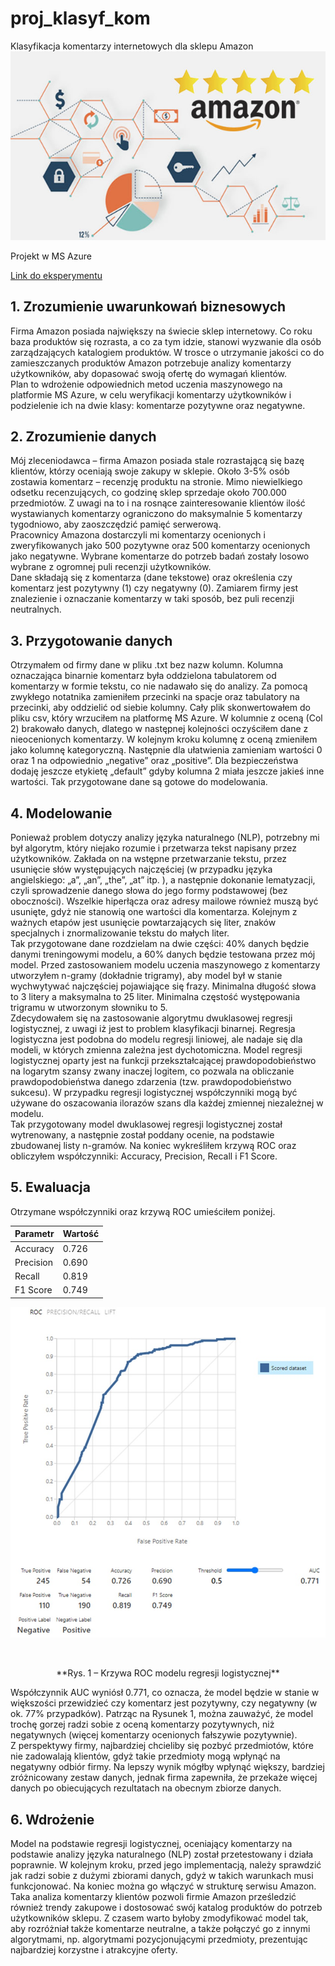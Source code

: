 # proj_klasyf_kom
Klasyfikacja komentarzy internetowych dla sklepu Amazon
![Amazon](https://github.com/TheLordWeirdSloughFeg/proj_klasyf_kom/blob/main/Sentiment%20Analysis%20of%20Amazon%20Reviews.jpg)

Projekt w MS Azure


[Link do eksperymentu](https://gallery.cortanaintelligence.com/Experiment/Klasyfikacja-komentarzy-internetowych-dla-sklepu-Amazon)


## 1. Zrozumienie uwarunkowań biznesowych
Firma Amazon posiada największy na świecie sklep internetowy. Co roku baza produktów się rozrasta, a co za tym idzie, stanowi wyzwanie dla osób zarządzających katalogiem produktów. W trosce o utrzymanie jakości co do zamieszczanych produktów Amazon potrzebuje analizy komentarzy użytkowników, aby dopasować swoją ofertę do wymagań klientów.<br />
Plan to wdrożenie odpowiednich metod uczenia maszynowego na platformie MS Azure, w celu weryfikacji komentarzy użytkowników i podzielenie ich na dwie klasy: komentarze pozytywne oraz negatywne.

## 2. Zrozumienie danych 
Mój zleceniodawca – firma Amazon posiada stale rozrastającą się bazę klientów, którzy oceniają swoje zakupy w sklepie. Około 3-5% osób zostawia komentarz – recenzję produktu na stronie. Mimo niewielkiego odsetku recenzujących, co godzinę sklep sprzedaje około 700.000 przedmiotów. Z uwagi na to i na rosnące zainteresowanie klientów ilość wystawianych komentarzy ograniczono do maksymalnie 5 komentarzy tygodniowo, aby zaoszczędzić pamięć serwerową.<br />
Pracownicy Amazona dostarczyli mi komentarzy ocenionych i zweryfikowanych jako 500 pozytywne oraz 500 komentarzy ocenionych jako negatywne. Wybrane komentarze do potrzeb badań zostały losowo wybrane z ogromnej puli recenzji użytkowników.<br />
Dane składają się z komentarza (dane tekstowe) oraz określenia czy komentarz jest pozytywny (1) czy negatywny (0). Zamiarem firmy jest znalezienie i oznaczanie komentarzy w taki sposób, bez puli recenzji neutralnych.

## 3. Przygotowanie danych 
Otrzymałem od firmy dane w pliku .txt bez nazw kolumn. Kolumna oznaczająca binarnie komentarz była oddzielona tabulatorem od komentarzy w formie tekstu, co nie nadawało się do analizy. Za pomocą zwykłego notatnika zamieniłem przecinki na spacje oraz tabulatory na przecinki, aby oddzielić od siebie kolumny. Cały plik skonwertowałem do pliku csv, który wrzuciłem na platformę MS Azure. W kolumnie z oceną (Col 2) brakowało danych, dlatego w następnej kolejności oczyściłem dane z nieocenionych komentarzy. W kolejnym kroku kolumnę z oceną zmieniłem jako kolumnę kategoryczną. Następnie dla ułatwienia zamieniam wartości 0 oraz 1 na odpowiednio „negative” oraz „positive”. Dla bezpieczeństwa dodaję jeszcze etykietę „default” gdyby kolumna 2 miała jeszcze jakieś inne wartości. Tak przygotowane dane są gotowe do modelowania.

## 4. Modelowanie
Ponieważ problem dotyczy analizy języka naturalnego (NLP), potrzebny mi był algorytm, który niejako rozumie i przetwarza tekst napisany przez użytkowników. Zakłada on na wstępne przetwarzanie tekstu, przez usunięcie słów występujących najczęściej (w przypadku języka angielskiego: „a”, „an”, „the”, „at” itp. ), a następnie dokonanie lematyzacji, czyli sprowadzenie danego słowa do jego formy podstawowej (bez oboczności). Wszelkie hiperłącza oraz adresy mailowe również muszą być usunięte, gdyż nie stanowią one wartości dla komentarza. Kolejnym z ważnych etapów jest usunięcie powtarzających się liter, znaków specjalnych i znormalizowanie tekstu do małych liter.<br />
Tak przygotowane dane rozdzielam na dwie części: 40% danych będzie danymi treningowymi modelu, a 60% danych będzie testowana przez mój model.
Przed zastosowaniem modelu uczenia maszynowego z komentarzy utworzyłem n-gramy (dokładnie trigramy), aby model był w stanie wychwytywać najczęściej pojawiające się frazy. Minimalna długość słowa to 3 litery a maksymalna to 25 liter. Minimalna częstość występowania trigramu w utworzonym słowniku to 5.<br />
Zdecydowałem się na zastosowanie algorytmu dwuklasowej regresji logistycznej, z uwagi iż jest to problem klasyfikacji binarnej. Regresja logistyczna jest podobna do modelu regresji liniowej, ale nadaje się dla modeli, w których zmienna zależna jest dychotomiczna. Model regresji logistycznej oparty jest na funkcji przekształcającej prawdopodobieństwo na logarytm szansy zwany inaczej logitem, co pozwala na obliczanie prawdopodobieństwa danego zdarzenia (tzw. prawdopodobieństwo sukcesu). W przypadku regresji logistycznej współczynniki mogą być używane do oszacowania ilorazów szans dla każdej zmiennej niezależnej w modelu.<br />
Tak przygotowany model dwuklasowej regresji logistycznej został wytrenowany, a następnie został poddany ocenie, na podstawie zbudowanej listy n-gramów. Na koniec wykreśliłem krzywą ROC oraz obliczyłem współczynniki: Accuracy, Precision, Recall i F1 Score.

## 5. Ewaluacja
Otrzymane współczynniki oraz krzywą ROC umieściłem poniżej.
<p align="center">
  
| Parametr | Wartość |
| ----------- | ----------- |
| Accuracy | 0.726 |
| Precision |  0.690 |
| Recall | 0.819 |
| F1 Score | 0.749 |

</p>

<p align="center">
  <img src="https://github.com/TheLordWeirdSloughFeg/proj_klasyf_kom/blob/main/roc_azure.jpg" />
</p>
<br />
<p align="center">**Rys. 1 – Krzywa ROC modelu regresji logistycznej**</p>

Współczynnik AUC wyniósł 0.771, co oznacza, że model będzie w stanie w większości przewidzieć czy komentarz jest pozytywny, czy negatywny (w ok. 77% przypadków). Patrząc na Rysunek 1, można zauważyć, że model trochę gorzej radzi sobie z oceną komentarzy pozytywnych, niż negatywnych (więcej komentarzy ocenionych fałszywie pozytywnie).<br />
Z perspektywy firmy, najbardziej chcieliby się pozbyć przedmiotów, które nie zadowalają klientów, gdyż takie przedmioty mogą wpłynąć na negatywny odbiór firmy. Na lepszy wynik mógłby wpłynąć większy, bardziej zróżnicowany zestaw danych, jednak firma zapewniła, że przekaże więcej danych po obiecujących rezultatach na obecnym zbiorze danych.

## 6. Wdrożenie
Model na podstawie regresji logistycznej, oceniający komentarzy na podstawie analizy języka naturalnego (NLP) został przetestowany i działa poprawnie. W kolejnym kroku, przed jego implementacją, należy sprawdzić jak radzi sobie z dużymi zbiorami danych, gdyż w takich warunkach musi funkcjonować. Na koniec można go włączyć w strukturę serwisu Amazon. Taka analiza komentarzy klientów pozwoli firmie Amazon prześledzić również trendy zakupowe i dostosować swój katalog produktów do potrzeb użytkowników sklepu. Z czasem warto byłoby zmodyfikować model tak, aby rozróżniał także komentarze neutralne, a także połączyć go z innymi algorytmami, np. algorytmami pozycjonującymi przedmioty, prezentując najbardziej korzystne i atrakcyjne oferty.
